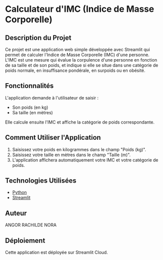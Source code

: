 # Calculateur d'IMC (Indice de Masse Corporelle)

## Description du Projet

Ce projet est une application web simple développée avec Streamlit qui permet de calculer l'Indice de Masse Corporelle (IMC) d'une personne. L'IMC est une mesure qui évalue la corpulence d'une personne en fonction de sa taille et de son poids, et indique si elle se situe dans une catégorie de poids normale, en insuffisance pondérale, en surpoids ou en obésité.

## Fonctionnalités

L'application demande à l'utilisateur de saisir :
* Son poids (en kg)
* Sa taille (en mètres)

Elle calcule ensuite l'IMC et affiche la catégorie de poids correspondante.

## Comment Utiliser l'Application

1.  Saisissez votre poids en kilogrammes dans le champ "Poids (kg)".
2.  Saisissez votre taille en mètres dans le champ "Taille (m)".
3.  L'application affichera automatiquement votre IMC et votre catégorie de poids.

## Technologies Utilisées

* [Python](https://www.python.org/)
* [Streamlit](https://streamlit.io/)

## Auteur

ANGOR RACHILDE NORA


## Déploiement

Cette application est déployée sur Streamlit Cloud.
